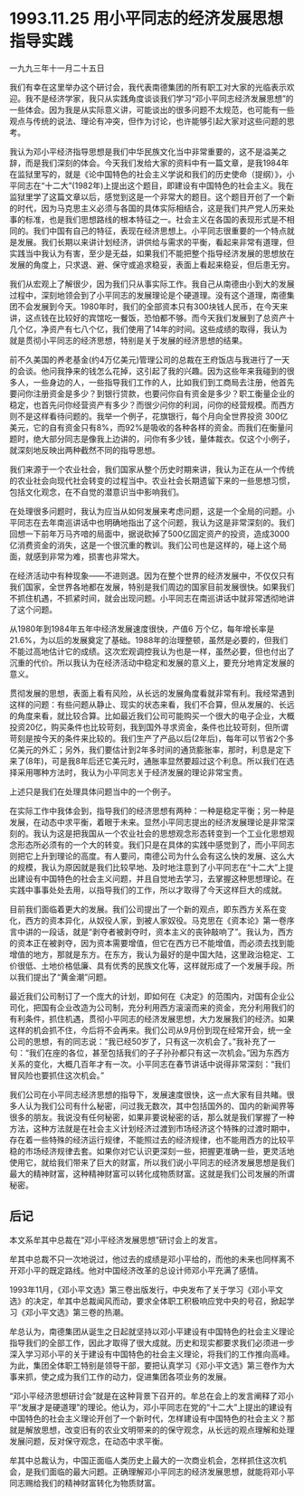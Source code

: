 # 1993.11.25 用小平同志的经济发展思想指导实践

一九九三年十一月二十五日  
  
 我们有幸在这里举办这个研讨会，我代表南德集团的所有职工对大家的光临表示欢迎。我不是经济学家，我只从实践角度谈谈我们学习“邓小平同志经济发展思想”的一些体会。因为我是从实际意义讲，可能谈出的很多问题不太规范，也可能有一些观点与传统的说法、理论有冲突，但作为讨论，也许能够引起大家对这些问题的思考。  
  
 我认为邓小平经济指导思想是我们中华民族文化当中非常重要的，这不是溢美之辞，而是我们深刻的体会。今天我们发给大家的资料中有一篇文章，是我1984年在监狱里写的，就是《论中国特色的社会主义学说和我们的历史使命（提纲）》，小平同志在“十二大”\(1982年\)上提出这个题目，即建设有中国特色的社会主义。我在监狱里学了这篇文章以后，感觉到这是一个非常大的题目。这个题目开创了一个新的时代，因为马克思主义必须与各国的具体实际相结合，这是我们共产党人历来处事的标准，也是我们思想路线的根本特征之一。社会主义在各国的表现形式是不相同的。我们中国有自己的特征，表现在经济思想上。小平同志很重要的一个特点就是发展。我们长期以来讲计划经济，讲供给与需求的平衡，看起来非常有道理，但实践当中我认为有害，至少是无益，如果我们不能把整个指导经济发展的思想放在发展的角度上，只求退、避、保守或追求稳妥，表面上看起来稳妥，但后患无穷。  
  
 我们从宏观上了解很少，因为我们只从事实际工作。我自己从南德由小到大的发展过程中，深刻地领会到了小平同志的发展理论是个硬道理。没有这个道理，南德集团不会发展到今天。1980年时，我们的全部资本只有300块钱人民币，在今天来讲，这点钱在比较好的宾馆吃一餐饭，恐怕都不够。而今天我们发展到了总资产十几个亿，净资产有七八个亿，我们使用了14年的时间。这些成绩的取得，我认为就是贯彻小平同志的经济思想，特别是关于发展的经济思想的结果。  
  
 前不久美国的养老基金\(约4万亿美元\)管理公司的总裁在王府饭店与我进行了一天的会谈。他问我挣来的钱怎么花掉，这引起了我的兴趣。因为这些年来我碰到的很多人，一些身边的人，一些指导我们工作的人，比如我们到工商局去注册，他首先要问你注册资金是多少？到银行贷款，也要问你自有资金是多少？职工衡量企业的稳定，也首先问你经营资产有多少？而很少问你的利润，问你的经营规模。而西方则不是这样看待问题的。我举一个例子，花旗银行，每个月向全世界投资 300亿美元，它的自有资金只有8%，而92%是吸收的各种各样的资金。而我们在衡量问题时，绝大部分同志是像我上边讲的，问你有多少钱，量体裁衣。仅这个小例子，就深刻地反映出两种截然不同的指导思想。  
  
 我们来源于一个农业社会，我们国家从整个历史时期来讲，我认为正在从一个传统的农业社会向现代社会转变的过程当中。农业社会长期遗留下来的一些思想习惯，包括文化观念，在不自觉的潜意识当中影响我们。  
  
 在处理很多问题时，我认为应当从如何发展来考虑问题，这是一个全局的问题。小平同志在去年南巡讲话中也明确地指出了这个问题，我认为这是非常深刻的。我们回想一下前年万马齐喑的局面中，据说砍掉了500亿固定资产的投资，造成3000亿消费资金的消失，这是一个很沉重的教训。我们公司也是这样的，碰上这个局面，就感到非常为难，损害也非常大。  
  
 在经济活动中有种现象——不进则退。因为在整个世界的经济发展中，不仅仅只有我们国家，全世界各地都在发展，特别是我们周边的国家目前发展很快。如果我们不抓住机遇，不抓紧时间，就会出现问题。小平同志在南巡讲话中就非常透彻地讲了这个问题。  
  
 从1980年到1984年五年中经济发展速度很快，产值6 万个亿，每年增长率是21.6%，为以后的发展奠定了基础。1988年的治理整顿，虽然是必要的，但我们不能过高地估计它的成绩。这次宏观调控我认为也是一样，虽然必要，但也付出了沉重的代价。所以我认为在经济活动中稳定和发展的意义上，要充分地肯定发展的意义。  
  
 贯彻发展的思想，表面上看有风险，从长远的发展角度看就非常有利。我经常遇到这样的问题：有些问题从静止、现实的状态来看，我们不合算，但从发展的、长远的角度来看，就比较合算。比如最近我们公司可能购买一个很大的电子企业，大概投资20亿，购买条件也比较苛刻，我到国外寻求资金，条件也比较苛刻，但所谓苛刻是按今天的条件来比较的。我们生产了产品以后\(2年后\)，每年可以节省2个多亿美元的外汇；另外，我们要估计到2年多时间的通货膨胀率，那时，利息是定下来了\(8年\)，可是我8年后还它美元时，通胀率显然要超过这个利息。所以我们在选择采用哪种方法时，我认为小平同志关于经济发展的理论非常宝贵。  
  
 上述只是我们在处理具体问题当中的一个例子。  
  
 在实际工作中我体会到，指导我们的经济思想有两种：一种是稳定平衡；另一种是发展，在动态中求平衡，着眼于未来。显然小平同志提出的经济发展理论是非常深刻的。我认为这是把我国从一个农业社会的思想观念形态转变到一个工业化思想观念形态所必须有的一个大的转变。我们只是在具体的实践中感觉到了，而小平同志则把它上升到理论的高度。有人要问，南德公司为什么会有这么快的发展、这么大的规模，我认为原因就是我们比较早地、及时地注意到了小平同志在“十二大”上提出建设有中国特色的社会主义问题，并且自觉地去学习，去掌握这种思想理论。在实践中事事处处去用，以指导我们的工作，所以才取得了今天这样巨大的成就。  
  
 目前我们面临着更大的发展。我们公司提出了一个新的观点，即东西方关系在变化，西方的资本异化，从奴役人家，到被人家奴役。马克思在《资本论》第一卷序言中讲的一段话，就是“剥夺者被剥夺时，资本主义的丧钟敲响了”。我认为，西方的资本正在被剥夺，因为资本需要增值，但它在西方已不能增值，而必须去找到能增值的地方，那就是东方。在东方，我认为最好的是中国大陆，这里政治稳定、工价很低、土地价格低廉、具有优秀的民族文化等，这样就形成了一个发展手段。所以我们提出了“黄金潮”问题。  
  
 最近我们公司制订了一个庞大的计划，即如何在《决定》的范围内，对国有企业公司化，把国有企业改造为公司制，充分利用西方滚滚而来的资金，充分利用我们的有利条件，抓住机遇，贯彻小平同志的经济发展思想，大力发展我们的经济。如果这样的机会抓不住，今后将不会再来。我们公司从9月份到现在经常开会，统一全公司的思想，有的同志说：“我已经50岁了，只有这一次机会了。”我补充了一句：“我们在座的各位，甚至包括我们的子子孙孙都只有这一次机会。”因为东西方关系的变化，大概几百年才有一次。小平同志在春节讲话中说得非常深刻：“我们冒风险也要抓住这次机会。”  
  
 我们公司在小平同志经济思想的指导下，发展速度很快，这一点大家有目共睹。很多人认为我们公司有什么秘密，问过我无数次，其中包括国外的、国内的新闻界等很多的朋友。我说没有任何秘密，如果非要说秘密的话，那么就是我们掌握了一种方法，这种方法就是在社会主义计划经济过渡到市场经济这个特殊的过渡时期中，存在着一些特殊的经济运行规律，不能照过去的经济规律，也不能用西方的比较平稳的市场经济规律去套。如果你对它认识更深刻一些，把握更准确一些，更灵活地使用它，就给我们带来了巨大的财富，所以我们说小平同志的经济发展思想是我们最大的精神财富，这种精神财富可以转化成物质财富。这就是我们公司发展的所谓秘密。

## **后记**

本文系牟其中总裁在“邓小平经济发展思想”研讨会上的发言。  
  
 牟其中总裁不只一次地说过，他过去的成绩是邓小平给的，而他的未来也同样离不开邓小平的既定路线。他对中国经济改革的总设计师邓小平充满了感情。  
  
 1993年11月，《邓小平文选》第三卷出版发行，中央发布了关于学习《邓小平文选》的决定，牟其中总裁闻风而动，要求全体职工积极响应党中央的号召，掀起学习《邓小平文选》第三卷的热潮。  
  
 牟总认为，南德集团从诞生之日起就坚持以邓小平建设有中国特色的社会主义理论指导我们的全部工作，因此才取得了很大成就。历史和现实都要求我们必须进一步深入学习邓小平的关于建设有中国特色的社会主义理论，将我们的工作推向高峰。为此，集团全体职工特别是领导干部，要把认真学习《邓小平文选》第三卷作为大事来抓，使之成为我们工作的动力，促进集团各项业务的发展。  
  
 “邓小平经济思想研讨会”就是在这种背景下召开的。牟总在会上的发言阐释了邓小平“发展才是硬道理”的理论。他认为，邓小平同志在党的“十二大”上提出的建设有中国特色的社会主义理论开创了一个新时代，怎样建设有中国特色的社会主义？那就是解放思想，改变旧有的农业文明带来的的保守观念，从长远的观点理解和处理发展问题，反对保守观念，在动态中求平衡。  
  
 牟其中总裁认为，中国正面临人类历史上最大的一次商业机会，怎样抓住这次机会，是我们面临的最大问题。正确理解邓小平同志的经济发展思想，就能将邓小平同志赐给我们的精神财富转化为物质财富。  


